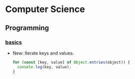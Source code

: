 # Computer Science

## Programming

### [basics](javascript_basics.md)

* New: Iterate keys and values.

    ```javascript
    for (const [key, value] of Object.entries(object)) {
      console.log(key, value);
    }
    ```
